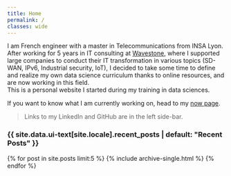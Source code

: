 ```yaml
---
title: Home
permalink: /
classes: wide
---
```


I am French engineer with a master in Telecommunications from INSA Lyon.<br />
After working for 5 years in IT consulting at [Wavestone](https://wavestone.com), where I supported large companies to conduct their IT transformation in various topics (SD-WAN, IPv6, Industrial security, IoT), I decided to take some time to define and realize my own data science curriculum thanks to online resources, and are now working in this field.<br />
This is a personal website I started during my training in data sciences. <br />



If you want to know what I am currently working on, head to my [now page](/now/).

> Links to my LinkedIn and GitHub are in the left side-bar.

<h3 class="archive__subtitle">{{ site.data.ui-text[site.locale].recent_posts | default: "Recent Posts" }}</h3>


  {% for post in site.posts limit:5 %}
    {% include archive-single.html %}
  {% endfor %}
